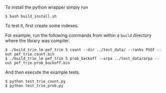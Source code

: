 To install the python wrapper simply run

    $ bash build_install.sh

To test it, first create some indexes.

For example, run the following commands from within a `build` directory
where the library was compiler.

    $ ./build_trie_lm pef_trie 5 count --dir ../test_data/ --ranks PSEF --out pef_trie.count.bin
    $ ./build_trie_lm pef_trie 5 prob_backoff --arpa ../test_data/arpa --out pef_trie.prob_backoff.bin

And then execute the example tests.

    $ python test_trie_count.py
    $ python test_trie_prob.py
